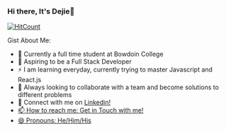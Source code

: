 ### Hi there, It's Dejie👋

[![HitCount](http://hits.dwyl.com/dejiezhen/dejiezhen.svg)](http://hits.dwyl.com/dejiezhen/dejiezhen)

Gist About Me:
- 🏫 Currently a full time student at Bowdoin College
- 🔭 Aspiring to be a Full Stack Developer 
- ⚡ I am learning everyday, currently trying to master Javascript and React.js
- 👯 Always looking to collaborate with a team and become solutions to different problems 
- 🤝 Connect with me on <a href="https://www.linkedin.com/in/dejie-zhen/">Linkedin!
- 📫 How to reach me: <a href="mailto:dzhen@bowdoin.edu">Get in Touch with me!
- 😄 Pronouns: He/Him/His
